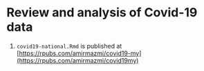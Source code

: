 # Review and analysis of Covid-19 data


1. `covid19-national.Rmd` is published at [https://rpubs.com/amirmazmi/covid19-my](https://rpubs.com/amirmazmi/covid19my) 
